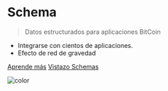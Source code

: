 # **Schema**

> Datos estructurados para aplicaciones BitCoin

- Integrarse con cientos de aplicaciones.
- Efecto de red de gravedad

[Aprende más](#what-is-bitcoin-schema)
[Vistazo Schemas](schemas.md)


![color](#ecfcff)

